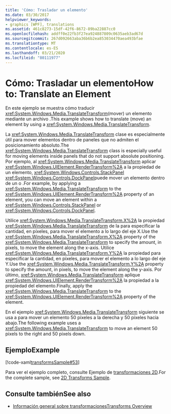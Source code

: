```yaml
---
title: 'Cómo: Trasladar un elemento'
ms.date: 03/30/2017
helpviewer_keywords:
- graphics [WPF], translations
ms.assetid: 461c8273-15df-42f6-8672-89ba22887cc0
ms.openlocfilehash: addff0e22fb3f27ea924887809c0635aeb3ad67d
ms.sourcegitcommit: 267d092663aba36b6b2ea853034470aea493bfae
ms.translationtype: MT
ms.contentlocale: es-ES
ms.lasthandoff: 03/21/2020
ms.locfileid: "80111977"
---
```

# <a name="how-to-translate-an-element"></a><span data-ttu-id="94920-102">Cómo: Trasladar un elemento</span><span class="sxs-lookup"><span data-stu-id="94920-102">How to: Translate an Element</span></span>
<span data-ttu-id="94920-103">En este ejemplo se muestra cómo traducir <xref:System.Windows.Media.TranslateTransform>(mover) un elemento mediante un archivo .</span><span class="sxs-lookup"><span data-stu-id="94920-103">This example shows how to translate (move) an element by using a <xref:System.Windows.Media.TranslateTransform>.</span></span>  
  
 <span data-ttu-id="94920-104">La <xref:System.Windows.Media.TranslateTransform> clase es especialmente útil para mover elementos dentro de paneles que no admiten el posicionamiento absoluto.</span><span class="sxs-lookup"><span data-stu-id="94920-104">The <xref:System.Windows.Media.TranslateTransform> class is especially useful for moving elements inside panels that do not support absolute positioning.</span></span> <span data-ttu-id="94920-105">Por ejemplo, al <xref:System.Windows.Media.TranslateTransform> aplicar <xref:System.Windows.UIElement.RenderTransform%2A> a la propiedad de un elemento, <xref:System.Windows.Controls.StackPanel> <xref:System.Windows.Controls.DockPanel>puede mover un elemento dentro de un o .</span><span class="sxs-lookup"><span data-stu-id="94920-105">For example, by applying a <xref:System.Windows.Media.TranslateTransform> to the <xref:System.Windows.UIElement.RenderTransform%2A> property of an element, you can move an element within a <xref:System.Windows.Controls.StackPanel> or <xref:System.Windows.Controls.DockPanel>.</span></span>  
  
 <span data-ttu-id="94920-106">Utilice <xref:System.Windows.Media.TranslateTransform.X%2A> la propiedad <xref:System.Windows.Media.TranslateTransform> de la para especificar la cantidad, en píxeles, para mover el elemento a lo largo del eje X.</span><span class="sxs-lookup"><span data-stu-id="94920-106">Use the <xref:System.Windows.Media.TranslateTransform.X%2A> property of the <xref:System.Windows.Media.TranslateTransform> to specify the amount, in pixels, to move the element along the x-axis.</span></span> <span data-ttu-id="94920-107">Utilice <xref:System.Windows.Media.TranslateTransform.Y%2A> la propiedad para especificar la cantidad, en píxeles, para mover el elemento a lo largo del eje Y.</span><span class="sxs-lookup"><span data-stu-id="94920-107">Use the <xref:System.Windows.Media.TranslateTransform.Y%2A> property to specify the amount, in pixels, to move the element along the y-axis.</span></span> <span data-ttu-id="94920-108">Por último, <xref:System.Windows.Media.TranslateTransform> aplique <xref:System.Windows.UIElement.RenderTransform%2A> la propiedad a la propiedad del elemento.</span><span class="sxs-lookup"><span data-stu-id="94920-108">Finally, apply the <xref:System.Windows.Media.TranslateTransform> to the <xref:System.Windows.UIElement.RenderTransform%2A> property of the element.</span></span>  
  
 <span data-ttu-id="94920-109">En el ejemplo <xref:System.Windows.Media.TranslateTransform> siguiente se usa a para mover un elemento 50 píxeles a la derecha y 50 píxeles hacia abajo.</span><span class="sxs-lookup"><span data-stu-id="94920-109">The following example uses a <xref:System.Windows.Media.TranslateTransform> to move an element 50 pixels to the right and 50 pixels down.</span></span>  
  
## <a name="example"></a><span data-ttu-id="94920-110">Ejemplo</span><span class="sxs-lookup"><span data-stu-id="94920-110">Example</span></span>  
 [!code-xaml[transformsSample#53](~/samples/snippets/csharp/VS_Snippets_Wpf/transformsSample/CS/TranslateTransformExample.xaml#53)]  
  
 <span data-ttu-id="94920-111">Para ver el ejemplo completo, consulte Ejemplo de [transformaciones 2D](https://github.com/Microsoft/WPF-Samples/tree/master/Graphics/2DTransforms).</span><span class="sxs-lookup"><span data-stu-id="94920-111">For the complete sample, see [2D Transforms Sample](https://github.com/Microsoft/WPF-Samples/tree/master/Graphics/2DTransforms).</span></span>  
  
## <a name="see-also"></a><span data-ttu-id="94920-112">Consulte también</span><span class="sxs-lookup"><span data-stu-id="94920-112">See also</span></span>

- [<span data-ttu-id="94920-113">Información general sobre transformaciones</span><span class="sxs-lookup"><span data-stu-id="94920-113">Transforms Overview</span></span>](transforms-overview.md)

